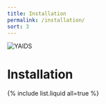 ```yaml
---
title: Installation
permalink: /installation/
sort: 3
---
```

![YAIDS](/yaids.png)
# Installation

{% include list.liquid all=true %}
